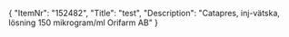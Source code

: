 {
  "ItemNr": "152482",
  "Title": "test",
  "Description": "Catapres, inj-vätska, lösning 150 mikrogram/ml Orifarm AB"
}